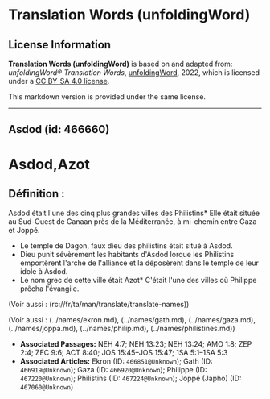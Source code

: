 # Translation Words (unfoldingWord)

## License Information

**Translation Words (unfoldingWord)** is based on and adapted from: _unfoldingWord® Translation Words_, [unfoldingWord](https://unfoldingword.org/utw), 2022, which is licensed under a [CC BY-SA 4.0 license](https://creativecommons.org/licenses/by-sa/4.0/legalcode.en).

This markdown version is provided under the same license.



--------------------------------

## Asdod (id: 466660)

Asdod,Azot
==========

Définition :
------------

Asdod était l'une des cinq plus grandes villes des Philistins\* Elle était située au Sud\-Ouest de Canaan près de la Méditerranée, à mi\-chemin entre Gaza et Joppé.

* Le temple de Dagon, faux dieu des philistins était situé à Asdod.
* Dieu punit sévèrement les habitants d'Asdod lorque les Philistins emportèrent l'arche de l'alliance et la déposèrent dans le temple de leur idole à Asdod.
* Le nom grec de cette ville était Azot\* C'était l'une des villes où Philippe prêcha l'évangile.

(Voir aussi : (rc://fr/ta/man/translate/translate\-names))

(Voir aussi : (../names/ekron.md), (../names/gath.md), (../names/gaza.md), (../names/joppa.md), (../names/philip.md), (../names/philistines.md))

* **Associated Passages:** NEH 4:7; NEH 13:23; NEH 13:24; AMO 1:8; ZEP 2:4; ZEC 9:6; ACT 8:40; JOS 15:45–JOS 15:47; 1SA 5:1–1SA 5:3
* **Associated Articles:** Ekron (ID: `466851@Unknown`); Gath (ID: `466919@Unknown`); Gaza (ID: `466920@Unknown`); Philippe (ID: `467220@Unknown`); Philistins (ID: `467224@Unknown`); Joppé (Japho) (ID: `467060@Unknown`)


